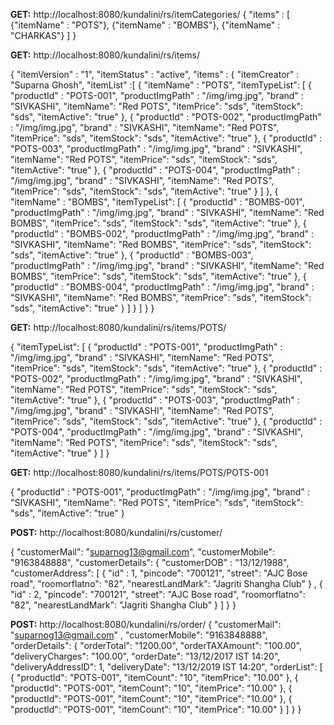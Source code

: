 **GET:**
http://localhost:8080/kundalini/rs/itemCategories/
{ "items" : 
	[ 
		{"itemName" : "POTS"}, {"itemName" : "BOMBS"}, {"itemName" : "CHARKAS"}
	]
}

**GET:**
http://localhost:8080/kundalini/rs/items/
		
{ 	"itemVersion" : "1",
	"itemStatus" : "active",
	"items" : {
	"itemCreator" : "Suparna Ghosh",
	"itemList" :[ 
		 	{ "itemName" : "POTS", "itemTypeList": 
				[
					{
						"productId" : "POTS-001",
						"productImgPath" : "/img/img.jpg",
						"brand" : "SIVKASHI",
						"itemName": "Red POTS",
						"itemPrice": "sds",
						"itemStock": "sds",
						"itemActive": "true"
					},
					{
						"productId" : "POTS-002",
						"productImgPath" : "/img/img.jpg",
						"brand" : "SIVKASHI",
						"itemName": "Red POTS",
						"itemPrice": "sds",
						"itemStock": "sds",
						"itemActive": "true"
					},
					{
						"productId" : "POTS-003",
						"productImgPath" : "/img/img.jpg",
						"brand" : "SIVKASHI",
						"itemName": "Red POTS",
						"itemPrice": "sds",
						"itemStock": "sds",
						"itemActive": "true"
					},
					{
						"productId" : "POTS-004",
						"productImgPath" : "/img/img.jpg",
						"brand" : "SIVKASHI",
						"itemName": "Red POTS",
						"itemPrice": "sds",
						"itemStock": "sds",
						"itemActive": "true"
					}
				]
			},
			{ "itemName" : "BOMBS", "itemTypeList": 
				[
					{
						"productId" : "BOMBS-001",
						"productImgPath" : "/img/img.jpg",
						"brand" : "SIVKASHI",
						"itemName": "Red BOMBS",
						"itemPrice": "sds",
						"itemStock": "sds",
						"itemActive": "true"
					},
					{
						"productId" : "BOMBS-002",
						"productImgPath" : "/img/img.jpg",
						"brand" : "SIVKASHI",
						"itemName": "Red BOMBS",
						"itemPrice": "sds",
						"itemStock": "sds",
						"itemActive": "true"
					},
					{
						"productId" : "BOMBS-003",
						"productImgPath" : "/img/img.jpg",
						"brand" : "SIVKASHI",
						"itemName": "Red BOMBS",
						"itemPrice": "sds",
						"itemStock": "sds",
						"itemActive": "true"
					},
					{
						"productId" : "BOMBS-004",
						"productImgPath" : "/img/img.jpg",
						"brand" : "SIVKASHI",
						"itemName": "Red BOMBS",
						"itemPrice": "sds",
						"itemStock": "sds",
						"itemActive": "true"
					}
				]
			}
		]
	}
}

**GET:**
http://localhost:8080/kundalini/rs/items/POTS/
		
{ "itemTypeList": 
	[
		{
			"productId" : "POTS-001",
			"productImgPath" : "/img/img.jpg",
			"brand" : "SIVKASHI",
			"itemName": "Red POTS",
			"itemPrice": "sds",
			"itemStock": "sds",
			"itemActive": "true"
		},
		{
			"productId" : "POTS-002",
			"productImgPath" : "/img/img.jpg",
			"brand" : "SIVKASHI",
			"itemName": "Red POTS",
			"itemPrice": "sds",
			"itemStock": "sds",
			"itemActive": "true"
		},
		{
			"productId" : "POTS-003",
			"productImgPath" : "/img/img.jpg",
			"brand" : "SIVKASHI",
			"itemName": "Red POTS",
			"itemPrice": "sds",
			"itemStock": "sds",
			"itemActive": "true"
		},
		{
			"productId" : "POTS-004",
			"productImgPath" : "/img/img.jpg",
			"brand" : "SIVKASHI",
			"itemName": "Red POTS",
			"itemPrice": "sds",
			"itemStock": "sds",
			"itemActive": "true"
		}
	]
}

**GET:**
http://localhost:8080/kundalini/rs/items/POTS/POTS-001

{
	"productId" : "POTS-001",
	"productImgPath" : "/img/img.jpg",
	"brand" : "SIVKASHI",
	"itemName": "Red POTS",
	"itemPrice": "sds",
	"itemStock": "sds",
	"itemActive": "true"
}

**POST:**
http://localhost:8080/kundalini/rs/customer/

{
  "customerMail": "suparnog13@gmail.com",
  "customerMobile": "9163848888",
  "customerDetails": 
  {
	"customerDOB" : "13/12/1988",
	"customerAddress": 
	[ 
		{
		  "id" : 1,
		  "pincode": "700121",
		  "street": "AJC Bose road",
		  "roomorflatno": "82",
		  "nearestLandMark": "Jagriti Shangha Club"
		} ,
		{
		  "id" : 2,
		  "pincode": "700121",
		  "street": "AJC Bose road",
		  "roomorflatno": "82",
		  "nearestLandMark": "Jagriti Shangha Club"
		}
	]
  }
}

**POST:**
http://localhost:8080/kundalini/rs/order/
{
  "customerMail": "suparnog13@gmail.com" ,
  "customerMobile": "9163848888",
  "orderDetails": {
	"orderTotal": "1200.00",
	"orderTAXAmount": "100.00",
	"deliveryCharges": "100.00",
    "orderDate": "13/12/2017 IST 14:20",
	"deliveryAddressID": 1,
	"deliveryDate": "13/12/2019 IST 14:20",
    "orderList": [
      {
        "productId": "POTS-001",
        "itemCount": "10",
		"itemPrice": "10.00"
      },
      {
        "productId": "POTS-001",
        "itemCount": "10",
		"itemPrice": "10.00"
      },
      {
        "productId": "POTS-001",
        "itemCount": "10",
		"itemPrice": "10.00"
      },
      {
        "productId": "POTS-001",
        "itemCount": "10",
		"itemPrice": "10.00"
      }
    ]
  }
}
